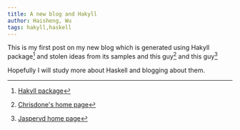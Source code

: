```yaml
---
title: A new blog and Hakyll
author: Haisheng, Wu
tags: hakyll,haskell
---
```


This is my first post on my new blog which is generated using Hakyll package[^hakyll] and stolen ideas from its samples and this guy[^chrisdone] and this guy[^jaspervd]

Hopefully I will study more about Haskell and blogging about them.

[^hakyll]: [Hakyll package](http://jaspervdj.be/hakyll/)
[^chrisdone]: [Chrisdone's home page](http://chrisdone.com/)
[^jaspervd]: [Jaspervd home page](http://jaspervdj.be/)
